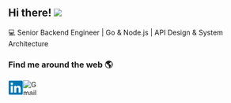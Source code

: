 ## Hi there! <img src="https://raw.githubusercontent.com/iampavangandhi/iampavangandhi/master/gifs/Hi.gif" width="30px"> </h2>

💻 Senior Backend Engineer | Go & Node.js | API Design & System Architecture

### Find me around the web 🌎

<p align="left">

  <a target="_blank" href="https://www.linkedin.com/in/warley-gabriel-b5171370/">
    <img align="left" alt="LinkdeIN" width="30" height="30" src="https://raw.githubusercontent.com/devicons/devicon/master/icons/linkedin/linkedin-original.svg" />
  </a>

  <a target="_blank" href="mailto:wgabrieldapaixao@gmail.com">
    <img align="left" alt="Gmail" width="30" height="30" src="https://cdn.jsdelivr.net/npm/simple-icons@v3/icons/gmail.svg" />
  </a>

</p>
